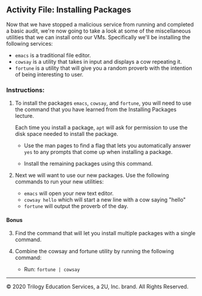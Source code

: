 ## Activity File: Installing Packages

Now that we have stopped a malicious service from running and completed a basic audit, we're now going to take a look at some of the miscellaneous utilities that we can install onto our VMs. Specifically we'll be installing the following services:

- `emacs` is a traditional file editor. 
- `cowsay` is a utility that takes in input and displays a cow repeating it. 
- `fortune` is a utility that will give you a random proverb with the intention of being interesting to user. 


### Instructions:

1. To install the packages `emacs`, `cowsay`, and `fortune`, you will need to use the command that you have learned from the Installing Packages lecture.

   Each time you install a package, `apt` will ask for permission to use the disk space needed to install the package.

    - Use the man pages to find a flag that lets you automatically answer `yes` to any prompts that come up when installing a package.

    - Install the remaining packages using this command. 

2. Next we will want to use our new packages. Use the following commands to run your new utilities:

   - `emacs` will open your new text editor.  
   - `cowsay hello` which will start a new line with a cow saying "hello"
   - `fortune` will output the proverb of the day. 

#### Bonus

3. Find the command that will let you install multiple packages with a single command.

4. Combine the cowsay and fortune utility by running the following command:
   - Run: `fortune | cowsay`

---
© 2020 Trilogy Education Services, a 2U, Inc. brand. All Rights Reserved.
